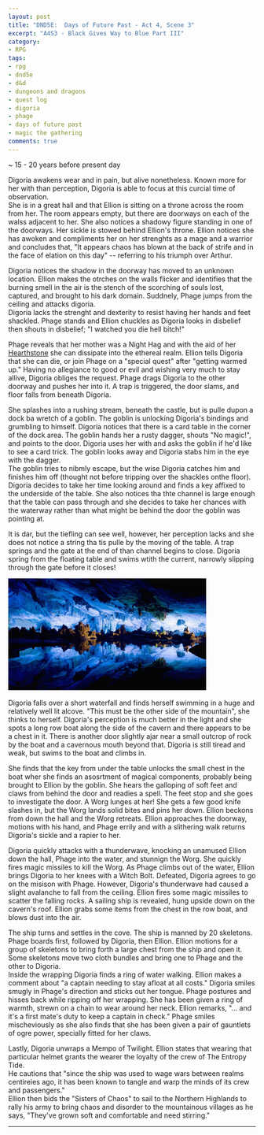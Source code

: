 ```yaml
---
layout: post
title: "DND5E:  Days of Future Past - Act 4, Scene 3"
excerpt: "A4S3 - Black Gives Way to Blue Part III"
category:
- RPG
tags:
- rpg
- dnd5e
- d&d
- dungeons and dragons
- quest log
- digoria
- phage
- days of future past
- magic the gathering
comments: true
---
```


~ 15 - 20 years before present day

Digoria awakens wear and in pain, but alive nonetheless.  Known more for her with than perception, Digoria is able to focus at this curcial time of observation.  
She is in a great hall and that Ellion is sitting on a throne across the room from her.  The room appears empty, but there are doorways on each of the walss adjacent
to her.  She also notices a shadowy figure standing in one of the doorways.  Her sickle is stowed behind Ellion's throne.  Ellion notices she has awoken and 
compliments her on her strenghts as a mage and a warrior and concludes that, "It appears chaos has blown at the back of strife and in the face of elation on this 
day" -- referring to his triumph over Arthur.

Digoria notices the shadow in the doorway has moved to an unknown location.  Ellion makes the otrches on the walls flicker and identifies that the burning smell 
in the air is the stench of the scorching of souls lost, captured, and brought to his dark domain.  Suddnely, Phage jumps from the ceiling and attacks digoria.  
Digoria lacks the strenght and dexterity to resist having her hands and feet shackled.  Phage stands and Ellion chuckles as Digoria looks in disbelief then shouts 
in disbelief; "I watched you die hell bitch!"  

Phage reveals that her mother was a Night Hag and with the aid of her [Hearthstone](https://www.dandwiki.com/wiki/Hearthstone_(5e_Equipment)) she can dissipate 
into the ethereal realm.  Ellion tells Digoria that she can die, or join Phage on a "special quest" after "getting warmed up."  Having no allegiance to good or 
evil and wishing very much to stay allive, Digoria obliges the request.  Phage drags Digoria to the other doorway and pushes her into it.  A trap is triggered, 
the door slams, and floor falls from beneath Digoria.

She splashes into a rushing stream, beneath the castle, but is pulle dupon a dock ba wretch of a goblin.  The goblin is unlocking Digoria's bindings and grumbling 
to himself.  Digoria notices that there is a card table in the corner of the dock area.  The goblin hands her a rusty dagger, shouts "No magic!", and points to 
the door.  Digoria uses her with and asks the goblin if he'd like to see a card trick.  The goblin looks away and Digoria stabs him in the eye with the dagger.  
The goblin tries to nibmly escape, but the wise Digoria catches him and finishes him off (thought not before tripping over the shackles onthe floor).  Digoria 
decides to take her time looking around and finds a key affixed to the underside of the table.  She also notices tha thte channel is large enough that the table 
can pass through and she decides to take her chances with the waterway rather than what might be behind the door the goblin was pointing at.

It is dar, but the tiefling can see well, however, her perception lacks and she does not notice a string tha tis pulle by the moving of the table.  A trap 
springs and the gate at the end of than channel begins to close.  Digoria spring from the floating table and swims wtith the current, narrowly slipping through 
the gate before it closes!

<a href="https://db4sgowjqfwig.cloudfront.net/campaigns/133075/assets/571192/blue_cave.jpg?1458582386"><img src="/images/extra/blue_cave.jpg" style="max-width: 80%; height: auto"></a>

Digoria falls over a short waterfall and finds herself swimming in a huge and relatively well lit alcove.  "This must be the other side of the mountain", she 
thinks to herself.  Digoria's perception is much better in the light and she spots a long row boat along the side of the cavern and there appears to be a chest 
in it.  There is another door slightly ajar near a small outcrop of rock by the boat and a cavernous mouth beyond that.  Digoria is still tiread and weak, but 
swims to the boat and climbs in.

She finds that the key from under the table unlocks the small chest in the boat wher she finds an asosrtment of magical components, probably being brought to 
Ellion by the goblin.  She hears the galloping of soft feet and claws from behind the door and readies a spell.  The feet stop and she goes to investigate the 
door.  A Worg lunges at her!  She gets a few good knife slashes in, but the Worg lands solid bites and pins her down.  Ellion beckons from down the hall and the 
Worg retreats.  Ellion approaches the doorway, motions with his hand, and Phage errily and with a slithering walk returns Digoria's sickle and a rapier to her.  

Digoria quickly attacks with a thunderwave, knocking an unamused Ellion down the hall, Phage into the water, and stunnign the Worg.  She quickly fires magic 
missiles to kill the Worg.  As Phage climbs out of the water, Ellion brings Digoria to her knees with a Witch Bolt.  Defeated, Digoria agrees to go on the 
misison with Phage.  However, Digoria's thunderwave had caused a slight avalanche to fall from the ceiling.  Ellion fires some magic missiles to scatter the 
falling rocks.  A sailing ship is revealed, hung upside down on the cavern's roof.  Ellion grabs some items from the chest in the row boat, and blows dust into 
the air.

The ship turns and settles in the cove.  The ship is manned by 20 skeletons.  Phage boards first, followed by Digoria, then Ellion.  Ellion motions for a group 
of skeletons to bring forth a large chest from the ship and open it.  Some skeletons move two cloth bundles and bring one to Phage and the other to Digoria.  
Inside the wrapping Digoria finds a ring of water walking.  Ellion makes a comment about "a captain needing to stay afloat at all costs."   Digoria smiles smugly 
in Phage's direction and sticks out her tongue.  Phage postures and hisses back while ripping off her wrapping.  She has been given a ring of warmth, strewn on a 
chain to wear around her neck.  Ellion remarks, "... and it's a first mate's duty to keep a captain in check."  Phage smiles mischeviously as she also finds that 
she has been given a pair of gauntlets of ogre power, specially fitted for her claws.

Lastly, Digoria unwraps a Mempo of Twilight.  Ellion states that wearing that particular helmet grants the wearer the loyalty of the crew of The Entropy Tide.  
He cautions that "since the ship was used to wage wars between realms centireies ago, it has been known to tangle and warp the minds of its crew and passengers."  
Ellion then bids the "Sisters of Chaos" to sail to the Northern Highlands to rally his army to bring chaos and disorder to the mountainous villages as he says, 
"They've grown soft and comfortable and need stirring."

--- 
